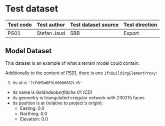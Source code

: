 # Test dataset

| Test code | Test author     | Test dataset source | Test direction |
|-----------|-----------------|---------------------|----------------|
| PS01      | Stefan Jaud     | SBB                 | Export         |


## Model Dataset

This dataset is an example of what a terrain model could contain.

Additionally to the content of [PS01](../../PS01/Dataset/readme.md), there is one `IfcBuildingElementProxy`:

1. its id is `'2iFdMSmBP3L00000082LrB'`
  - its name is *Geländeoberfläche 01 (CD)*
  - its geometry is triangulated irregular network with 230215 faces
  - its position is at (relative to project's origin):
    - Easting: 0.0
    - Northing: 0.0
    - Elevation: 0.0

